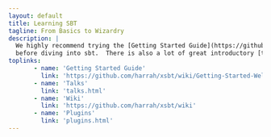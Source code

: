 ```yaml
---
layout: default
title: Learning SBT
tagline: From Basics to Wizardry
description: | 
  We highly recommend trying the [Getting Started Guide](https://github.com/harrah/xsbt/wiki/Getting-Started-Welcome) 
  before diving into sbt.  There is also a lot of great introductory [talks](talks.html) available for your viewing pleasure.
toplinks:
       - name: 'Getting Started Guide'
         link: 'https://github.com/harrah/xsbt/wiki/Getting-Started-Welcome'
       - name: 'Talks'
         link: 'talks.html'
       - name: 'Wiki'
         link: 'https://github.com/harrah/xsbt/wiki'
       - name: 'Plugins'
         link: 'plugins.html'
---
```


